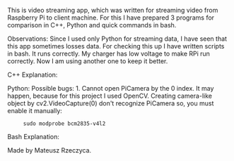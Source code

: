 This is video streaming app, which was written for streaming video from
Raspberry Pi to client machine. For this I have prepared 3 programs for
comparison in C++, Python and quick commands in bash.

Observations:
Since I used only Python for streaming data, I have seen that this app
sometimes losses data. For checking this up I have written scripts in bash. It runs correctly. My charger has low voltage to make RPi run correctly. Now I am using another one to keep it better.

C++ Explanation:

Python:
    Possible bugs:
        1. Cannot open PiCamera by the 0 index.
         It may happen, because for this project I used OpenCV. Creating camera-like object by cv2.VideoCapture(0) don't recognize PiCamera so, you must enable it manually:

         sudo modprobe bcm2835-v4l2

Bash Explanation:

Made by Mateusz Rzeczyca.
